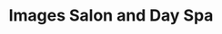 ---
title: "Images Salon and Day Spa"
url: /lawrence/images-salon-and-day-spa/
shop: hairdresser
---